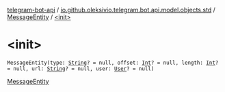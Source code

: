 [telegram-bot-api](../../index.md) / [io.github.oleksivio.telegram.bot.api.model.objects.std](../index.md) / [MessageEntity](index.md) / [&lt;init&gt;](./-init-.md)

# &lt;init&gt;

`MessageEntity(type: `[`String`](https://kotlinlang.org/api/latest/jvm/stdlib/kotlin/-string/index.html)`? = null, offset: `[`Int`](https://kotlinlang.org/api/latest/jvm/stdlib/kotlin/-int/index.html)`? = null, length: `[`Int`](https://kotlinlang.org/api/latest/jvm/stdlib/kotlin/-int/index.html)`? = null, url: `[`String`](https://kotlinlang.org/api/latest/jvm/stdlib/kotlin/-string/index.html)`? = null, user: `[`User`](../-user/index.md)`? = null)`

[MessageEntity](https://core.telegram.org/bots/api/#messageentity)

